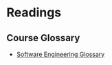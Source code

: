 # Readings

## Course Glossary

- [Software Engineering Glossary](./Readings/Software_Engineering_Glossary.md)